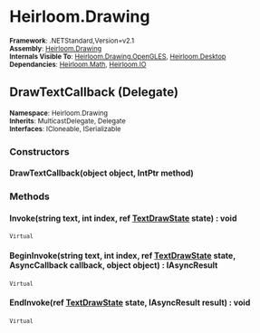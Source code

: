 # Heirloom.Drawing

<small>**Framework**: .NETStandard,Version=v2.1</small>  
<small>**Assembly**: [Heirloom.Drawing](../Heirloom.Drawing/Heirloom.Drawing.md)</small>  
<small>**Internals Visible To**: [Heirloom.Drawing.OpenGLES](../Heirloom.Drawing.OpenGLES/Heirloom.Drawing.OpenGLES.md), [Heirloom.Desktop](../Heirloom.Desktop/Heirloom.Desktop.md)</small>  
<small>**Dependancies**: [Heirloom.Math](../Heirloom.Math/Heirloom.Math.md), [Heirloom.IO](../Heirloom.IO/Heirloom.IO.md)</small>  

## DrawTextCallback (Delegate)
<small>**Namespace**: Heirloom.Drawing</sub></small>  
<small>**Inherits**: MulticastDelegate, Delegate</small>  
<small>**Interfaces**: ICloneable, ISerializable</small>  

### Constructors

#### DrawTextCallback(object object, IntPtr method)

### Methods

#### <a name="INVF51AD57"></a>Invoke(string text, int index, ref [TextDrawState](Heirloom.Drawing.TextDrawState.md) state) : void

<small>`Virtual`</small>


#### <a name="BEG6760AD30"></a>BeginInvoke(string text, int index, ref [TextDrawState](Heirloom.Drawing.TextDrawState.md) state, AsyncCallback callback, object object) : IAsyncResult

<small>`Virtual`</small>


#### <a name="END2643118"></a>EndInvoke(ref [TextDrawState](Heirloom.Drawing.TextDrawState.md) state, IAsyncResult result) : void

<small>`Virtual`</small>


